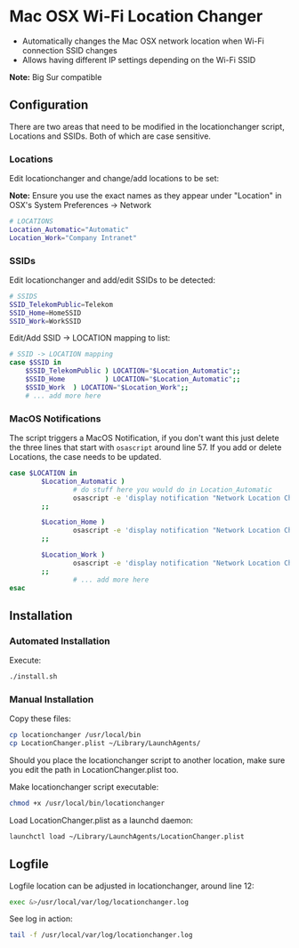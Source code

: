 # Mac OSX Wi-Fi Location Changer

* Automatically changes the Mac OSX network location when Wi-Fi connection SSID changes
* Allows having different IP settings depending on the Wi-Fi SSID

**Note:** Big Sur compatible

## Configuration
There are two areas that need to be modified in the locationchanger script, Locations and SSIDs. Both of which are case sensitive. 

### Locations
Edit locationchanger and change/add locations to be set:

**Note:** Ensure you use the exact names as they appear under "Location" in OSX's System Preferences -> Network

```bash
# LOCATIONS 
Location_Automatic="Automatic"
Location_Work="Company Intranet"
```

### SSIDs
Edit locationchanger and add/edit SSIDs to be detected:

```bash
# SSIDS
SSID_TelekomPublic=Telekom
SSID_Home=HomeSSID
SSID_Work=WorkSSID
```

Edit/Add SSID -> LOCATION mapping to list:

```bash
# SSID -> LOCATION mapping
case $SSID in
	$SSID_TelekomPublic ) LOCATION="$Location_Automatic";;
	$SSID_Home          ) LOCATION="$Location_Automatic";;
	$SSID_Work  ) LOCATION="$Location_Work";;
	# ... add more here
```

### MacOS Notifications
The script triggers a MacOS Notification, if you don't want this just delete the three lines that start with `osascript` around line 57. If you add or delete Locations, the case needs to be updated.

```bash
case $LOCATION in
        $Location_Automatic )
                # do stuff here you would do in Location_Automatic
                osascript -e 'display notification "Network Location Changed to Automatic" with title "Network Location Changed"'
        ;;

        $Location_Home )
                osascript -e 'display notification "Network Location Changed to Home" with title "Network Location Changed"'
        ;;

        $Location_Work )
                osascript -e 'display notification "Network Location Changed to Work" with title "Network Location Changed"'
        ;;
				# ... add more here
esac
```

## Installation

### Automated Installation

Execute:
```bash
./install.sh
```

### Manual Installation

Copy these files:
```bash
cp locationchanger /usr/local/bin
cp LocationChanger.plist ~/Library/LaunchAgents/
```
Should you place the locationchanger script to another location, make sure you edit the path in LocationChanger.plist too.

Make locationchanger script executable:
```bash
chmod +x /usr/local/bin/locationchanger
```
Load LocationChanger.plist as a launchd daemon:
```bash
launchctl load ~/Library/LaunchAgents/LocationChanger.plist
```
## Logfile

Logfile location can be adjusted in locationchanger, around line 12:
```bash
exec &>/usr/local/var/log/locationchanger.log
```
See log in action:
```bash
tail -f /usr/local/var/log/locationchanger.log
```
